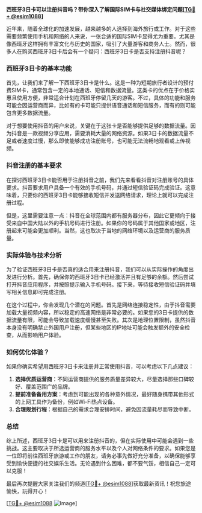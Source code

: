 **西班牙3日卡可以注册抖音吗？带你深入了解国际SIM卡与社交媒体绑定问题[[TG💪+ @esim1088](https://t.me/s/esim1088)]**

近年来，随着全球化的加速发展，越来越多的人选择到海外旅行或工作。对于这些需要频繁使用手机和网络的人来说，一张合适的国际SIM卡显得尤为重要。尤其是像西班牙这样拥有丰富文化与历史的国家，吸引了大量游客和商务人士。然而，很多人在购买西班牙3日卡后会有一个疑问：西班牙3日卡是否支持注册抖音呢？

### 西班牙3日卡的基本功能

首先，让我们来了解一下西班牙3日卡是什么。这是一种为短期旅行者设计的预付费SIM卡，通常包含一定的本地通话、短信和数据流量。这类卡的优点在于价格实惠且使用方便，非常适合计划在西班牙停留几天的游客。不过，具体的功能和服务可能会因运营商而异，比如有的卡可能只提供语音通话和短信服务，而有的则可能包含更多数据流量。

对于想要使用抖音的用户来说，关键在于这张卡是否能够提供足够的数据流量。因为抖音是一款视频分享应用，需要消耗大量的网络资源。如果3日卡的数据流量不足或者速度过慢，那么即使能够成功注册账号，也可能无法流畅地观看或上传视频。

### 抖音注册的基本要求

在探讨西班牙3日卡能否用于注册抖音之前，我们先来看看抖音对注册账号的具体要求。抖音要求用户具备一个有效的手机号码，并通过短信验证码完成验证。这意味着，只要你的西班牙3日卡能够接收短信并发送网络请求，理论上就可以完成注册过程。

但是，这里需要注意一点：抖音在全球范围内都有服务器分布，因此它更倾向于接受来自中国大陆以外的手机号码进行注册。如果你的号码属于其他国家或地区，注册起来可能会更加顺利。当然，这也取决于当地的网络环境以及运营商的服务质量。

### 实际体验与技术分析

为了验证西班牙3日卡是否真的适合用来注册抖音，我们可以从实际操作的角度出发进行分析。首先，确保你的西班牙3日卡已经激活并且有足够的余额。然后尝试打开抖音应用程序，并按照提示输入手机号码。接下来，等待接收短信验证码并填写相关信息即可完成注册。

在这个过程中，你会发现几个潜在的问题。首先是网络连接稳定性，由于抖音需要加载大量视频内容，所以稳定的高速网络是非常必要的。如果您的3日卡提供的数据流量有限，可能会导致加载速度缓慢甚至失败。其次是地理位置限制，虽然抖音本身没有明确禁止外国用户注册，但某些地区的IP地址可能会触发额外的安全检查，从而影响用户体验。

### 如何优化体验？

如果你确实希望用西班牙3日卡来注册并正常使用抖音，可以考虑以下几点建议：

1. **选择优质运营商**：不同运营商提供的服务质量差异较大，尽量选择那些口碑较好、覆盖范围广的品牌。
2. **提前准备备用方案**：考虑到可能出现的各种意外情况，最好随身携带其他形式的上网工具作为备份，例如Wi-Fi热点设备。
3. **合理规划行程**：根据自己的需求合理安排时间，避免因流量耗尽而导致中断。

### 总结

综上所述，西班牙3日卡是可以用来注册抖音的，但在实际使用中可能会遇到一些挑战。这主要取决于所选运营商的服务水平以及个人对网络条件的要求。如果您是一位即将前往西班牙旅游或工作的朋友，请务必事先做好充分准备，以确保能够享受到愉快便捷的社交娱乐生活。无论遇到什么困难，都不要气馁，相信自己一定可以克服！

最后再次提醒大家关注我们的频道[[TG💪+ @esim1088](https://t.me/s/esim1088)]获取最新资讯！祝您旅途愉快，玩得开心！

[[TG💪+ @esim1088](https://t.me/s/esim1088) ![Image](https://i.postimg.cc/4NQfJmqS/Snipaste-2025-05-13-00-14-12.png)]